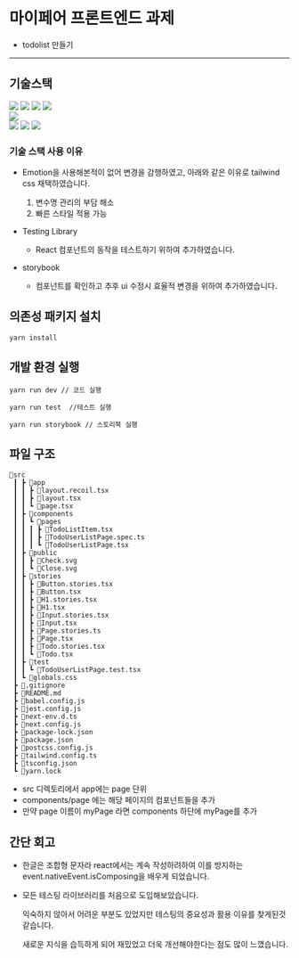 # 마이페어 프론트엔드 과제
- todolist 만들기

---
## 기술스택
<div align=left>
  <img src="https://img.shields.io/badge/Javascript-F7DF1E?style=for-the-badge&logo=javascript&logoColor=black"> 
   <img src="https://img.shields.io/badge/Typescript-3178C6?style=for-the-badge&logo=typescript&logoColor=white">
   <img src="https://img.shields.io/badge/React-61DAFB?style=for-the-badge&logo=react&logoColor=black">
   <img src="https://img.shields.io/badge/Next.js-000000?style=for-the-badge&logo=next.js&logoColor=white">
</div>
<div align=left>
  <img src="https://img.shields.io/badge/Tailwind-06B6D4?style=for-the-badge&logo=tailwindcss&logoColor=white"> 
</div>
<div align=left>
  <img src="https://img.shields.io/badge/Testing Library-E33332?style=for-the-badge&logo=testinglibrary&logoColor=white"> 
  <img src="https://img.shields.io/badge/jest-C21325?style=for-the-badge&logo=jest&logoColor=white"> 
  <img src="https://img.shields.io/badge/Storybook-FF4785?style=for-the-badge&logo=storybook&logoColor=white"> 
</div>

### 기술 스택 사용 이유
- Emotion을 사용해본적이 없어 변경을 감행하였고, 아래와 같은 이유로 tailwind css 채택하였습니다.
  1. 변수명 관리의 부담 해소
  2. 빠른 스타일 적용 가능

- Testing Library
  - React 컴포넌트의 동작을 테스트하기 위하여 추가하였습니다.
- storybook
  - 컴포넌트를 확인하고 추후 ui 수정시 효율적 변경을 위하여 추가하였습니다.
  

## 의존성 패키지 설치
```
yarn install
```

## 개발 환경 실행
```
yarn run dev // 코드 실행

yarn run test  //테스트 실행

yarn run storybook // 스토리북 실행
```

## 파일 구조
```
📂src
 ┃ ┣ 📂app
 ┃ ┃ ┣ 📜layout.recoil.tsx
 ┃ ┃ ┣ 📜layout.tsx
 ┃ ┃ ┗ 📜page.tsx
 ┃ ┣ 📂components
 ┃ ┃ ┗ 📂pages
 ┃ ┃ ┃ ┣ 📜TodoListItem.tsx
 ┃ ┃ ┃ ┣ 📜TodoUserListPage.spec.ts
 ┃ ┃ ┃ ┗ 📜TodoUserListPage.tsx
 ┃ ┣ 📂public
 ┃ ┃ ┣ 📜Check.svg
 ┃ ┃ ┗ 📜Close.svg
 ┃ ┣ 📂stories
 ┃ ┃ ┣ 📜Button.stories.tsx
 ┃ ┃ ┣ 📜Button.tsx
 ┃ ┃ ┣ 📜H1.stories.tsx
 ┃ ┃ ┣ 📜H1.tsx
 ┃ ┃ ┣ 📜Input.stories.tsx
 ┃ ┃ ┣ 📜Input.tsx
 ┃ ┃ ┣ 📜Page.stories.ts
 ┃ ┃ ┣ 📜Page.tsx
 ┃ ┃ ┣ 📜Todo.stories.tsx
 ┃ ┃ ┗ 📜Todo.tsx
 ┃ ┣ 📂test
 ┃ ┃ ┗ 📜TodoUserListPage.test.tsx
 ┃ ┗ 📜globals.css
 ┣ 📜.gitignore
 ┣ 📜README.md
 ┣ 📜babel.config.js
 ┣ 📜jest.config.js
 ┣ 📜next-env.d.ts
 ┣ 📜next.config.js
 ┣ 📜package-lock.json
 ┣ 📜package.json
 ┣ 📜postcss.config.js
 ┣ 📜tailwind.config.ts
 ┣ 📜tsconfig.json
 ┗ 📜yarn.lock
```
- src 디렉토리에서 app에는 page 단위 
- components/page 에는 해당 페이지의 컴포넌트들을 추가
- 만약 page 이름이 myPage 라면 components 하단에 myPage를 추가




## 간단 회고

- 한글은 조합형 문자라 react에서는 계속 작성하려하여 이를 방지하는 event.nativeEvent.isComposing을 배우게 되었습니다.

- 모든 테스팅 라이브러리를 처음으로 도입해보았습니다.<p/>
익숙하지 않아서 어려운 부분도 있었지만 테스팅의 중요성과 활용 이유를 찾게된것같습니다. <p/>
새로운 지식을 습득하게 되어 재밌었고 더욱 개선해야한다는 점도 많이 느꼈습니다.
